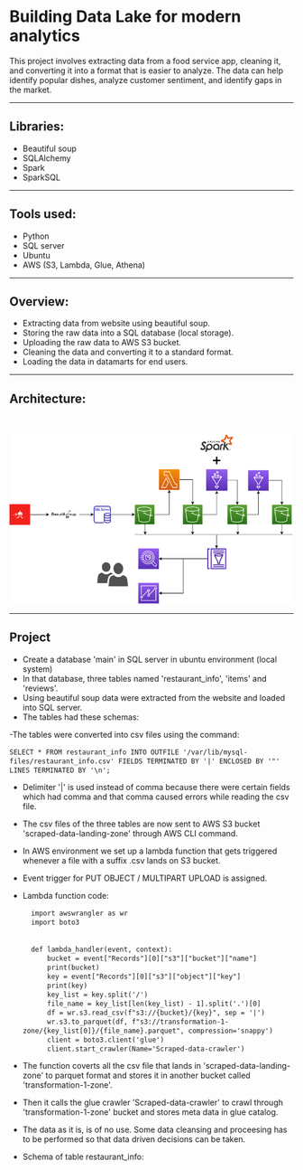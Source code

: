 # Building Data Lake for modern analytics

This project involves extracting data from a food service app, cleaning it, and converting it into a format that is easier to analyze. The data can help identify popular dishes, analyze customer sentiment, and identify gaps in the market. 
***
## Libraries:

- Beautiful soup
- SQLAlchemy
- Spark
- SparkSQL
***
## Tools used:
- Python
- SQL server
- Ubuntu
- AWS (S3, Lambda, Glue, Athena) 
***
## Overview:

- Extracting data from website using beautiful soup.
- Storing the raw data into a SQL database (local storage).
- Uploading the raw data to AWS S3 bucket.
- Cleaning the data and converting it to a standard format.
- Loading the data in datamarts for end users.
***
## Architecture:
<br/>
<br/>
<img src="https://github.com/mithun-sudo/Building-Data-Lake-for-modern-analytics/blob/main/Data%20lake/Architecture.png" width="700">
<br/>

***
## Project
- Create a database 'main' in SQL server in ubuntu environment (local system)
- In that database, three tables named 'restaurant_info', 'items' and 'reviews'.
- Using beautiful soup data were extracted from the website and loaded into SQL server.
- The tables had these schemas:

-The tables were converted into csv files using the command:

    SELECT * FROM restaurant_info INTO OUTFILE '/var/lib/mysql-files/restaurant_info.csv' FIELDS TERMINATED BY '|' ENCLOSED BY '"' LINES TERMINATED BY '\n';

- Delimiter '|' is used instead of comma because there were certain fields which had comma and that comma caused errors while reading the csv file.
- The csv files of the three tables are now sent to AWS S3 bucket 'scraped-data-landing-zone' through AWS CLI command.
- In AWS environment we set up a lambda function that gets triggered whenever a file with a suffix .csv lands on S3 bucket.
- Event trigger for PUT OBJECT / MULTIPART UPLOAD is assigned.
- Lambda function code:

        import awswrangler as wr
        import boto3


        def lambda_handler(event, context):
            bucket = event["Records"][0]["s3"]["bucket"]["name"]
            print(bucket)
            key = event["Records"][0]["s3"]["object"]["key"]
            print(key)
            key_list = key.split('/')
            file_name = key_list[len(key_list) - 1].split('.')[0]
            df = wr.s3.read_csv(f"s3://{bucket}/{key}", sep = '|')
            wr.s3.to_parquet(df, f"s3://transformation-1-zone/{key_list[0]}/{file_name}.parquet", compression='snappy')
            client = boto3.client('glue')
            client.start_crawler(Name='Scraped-data-crawler')

- The function coverts all the csv file that lands in 'scraped-data-landing-zone' to parquet format and stores it in another bucket called 'transformation-1-zone'.
- Then it calls the glue crawler 'Scraped-data-crawler' to crawl through 'transformation-1-zone' bucket and stores meta data in glue catalog.
- The data as it is, is of no use. Some data cleansing and proceesing has to be performed so that data driven decisions can be taken.

- Schema of table restaurant_info:

